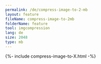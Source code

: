 ```yaml
---
permalink: /de/compress-image-to-2-mb
layout: feature
fileName: compress-image-to-2mb
folderName: feature
tool: imgcompression
lang: de
size: 2048
type: mb
---
```


{%- include compress-image-to-X.html -%}
